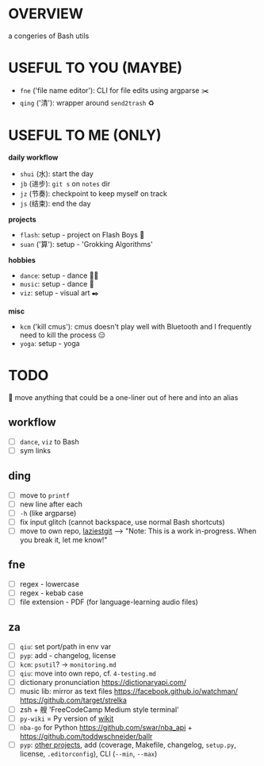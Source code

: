 # OVERVIEW

a congeries of Bash utils

# USEFUL TO YOU (MAYBE)

* `fne` ('file name editor'): CLI for file edits using argparse ✂️
* `qing` ('清'): wrapper around `send2trash` ♻️

# USEFUL TO ME (ONLY)

__daily workflow__

* `shui` (水): start the day
* `jb` (进步): `git s` on `notes` dir
* `jz` (节奏): checkpoint to keep myself on track
* `js` (结束): end the day

__projects__

* `flash`: setup - project on Flash Boys 🏦
* `suan` ('算'): setup - 'Grokking Algorithms'

__hobbies__

* `dance`: setup - dance 💃🏼
* `music`: setup - dance 🎹
* `viz`: setup - visual art ✒️

__misc__

* `kcm` ('kill cmus'): cmus doesn't play well with Bluetooth and I frequently need to kill the process 😑
* `yoga`: setup - yoga

# TODO

📍 move anything that could be a one-liner out of here and into an alias

## workflow

- [ ] `dance`, `viz` to Bash
- [ ] sym links

## ding

- [ ]  move to `printf`
- [ ]  new line after each
- [ ]  `-h` (like argparse)
- [ ]  fix input glitch (cannot backspace, use normal Bash shortcuts)
- [ ]  move to own repo, [laziestgit](https://github.com/jesseduffield/lazygit) --> "Note: This is a work in-progress. When you break it, let me know!"

## fne

- [ ] regex - lowercase
- [ ] regex - kebab case
- [ ] file extension - PDF (for language-learning audio files)

## za

- [ ] `qiu`: set port/path in env var
- [ ] `pyp`: add - changelog, license
- [ ] `kcm`: `psutil`? -> `monitoring.md`
- [ ] `qiu`: move into own repo, cf. `4-testing.md`
- [ ] dictionary pronunciation https://dictionaryapi.com/
- [ ] music lib: mirror as text files https://facebook.github.io/watchman/ https://github.com/target/strelka
- [ ] zsh + 艘 'FreeCodeCamp Medium style terminal'
- [ ] `py-wiki` = Py version of [wikit](https://www.npmjs.com/package/wikit)
- [ ] `nba-go` for Python https://github.com/swar/nba_api + https://github.com/toddwschneider/ballr
- [ ] `pyp`: [other projects](https://github.com/reorx/project_sketch), add (coverage, Makefile, changelog, `setup.py`, license, `.editorconfig`), CLI (`--min`, `--max`)
